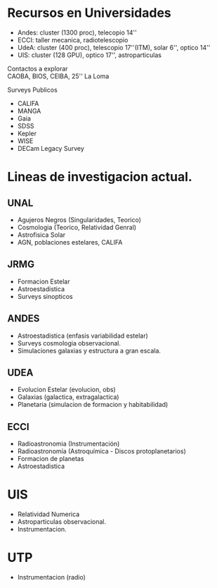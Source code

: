 # Recursos en Universidades  
* Andes: cluster (1300 proc), telecopio 14''
* ECCI: taller mecanica, radiotelescopio 
* UdeA: cluster (400 proc), telescopio 17''(ITM), solar 6'', optico 14''
* UIS: cluster (128 GPU), optico 17'', astroparticulas

Contactos a explorar  
CAOBA, BIOS, CEIBA, 25'' La Loma

Surveys Publicos
* CALIFA 
* MANGA  
* Gaia 
* SDSS 
* Kepler 
* WISE 
* DECam Legacy Survey

# Lineas de investigacion actual.

## UNAL
- Agujeros Negros (Singularidades, Teorico)
- Cosmologia (Teorico, Relatividad Genral)
- Astrofisica Solar
- AGN, poblaciones estelares, CALIFA

## JRMG
- Formacion Estelar
- Astroestadistica
- Surveys sinopticos

## ANDES
- Astroestadistica (enfasis variabilidad estelar)
- Surveys cosmologia observacional.
- Simulaciones galaxias y estructura a gran escala.

## UDEA
- Evolucion Estelar (evolucion, obs)
- Galaxias (galactica, extragalactica)
- Planetaria (simulacion de formacion y habitabilidad)

## ECCI
- Radioastronomia (Instrumentación)
- Radioastronomía (Astroquímica - Discos protoplanetarios)
- Formacion de planetas
- Astroestadistica

# UIS
- Relatividad Numerica
- Astroparticulas observacional.
- Instrumentacion.

# UTP
- Instrumentacion (radio)

